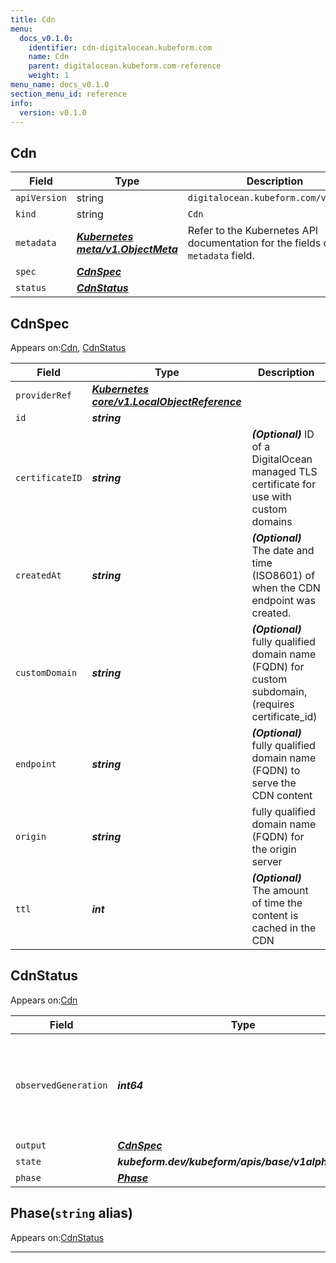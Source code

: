 ```yaml
---
title: Cdn
menu:
  docs_v0.1.0:
    identifier: cdn-digitalocean.kubeform.com
    name: Cdn
    parent: digitalocean.kubeform.com-reference
    weight: 1
menu_name: docs_v0.1.0
section_menu_id: reference
info:
  version: v0.1.0
---
```


## Cdn
| Field | Type | Description |
| ------ | ----- | ----------- |
| `apiVersion` | string | `digitalocean.kubeform.com/v1alpha1` |
|    `kind` | string | `Cdn` |
| `metadata` | ***[Kubernetes meta/v1.ObjectMeta](https://kubernetes.io/docs/reference/generated/kubernetes-api/v1.13/#objectmeta-v1-meta)***|Refer to the Kubernetes API documentation for the fields of the `metadata` field.|
| `spec` | ***[CdnSpec](#cdnspec)***||
| `status` | ***[CdnStatus](#cdnstatus)***||
## CdnSpec

Appears on:[Cdn](#cdn), [CdnStatus](#cdnstatus)

| Field | Type | Description |
| ------ | ----- | ----------- |
| `providerRef` | ***[Kubernetes core/v1.LocalObjectReference](https://kubernetes.io/docs/reference/generated/kubernetes-api/v1.13/#localobjectreference-v1-core)***||
| `id` | ***string***||
| `certificateID` | ***string***| ***(Optional)*** ID of a DigitalOcean managed TLS certificate for use with custom domains|
| `createdAt` | ***string***| ***(Optional)*** The date and time (ISO8601) of when the CDN endpoint was created.|
| `customDomain` | ***string***| ***(Optional)*** fully qualified domain name (FQDN) for custom subdomain, (requires certificate_id)|
| `endpoint` | ***string***| ***(Optional)*** fully qualified domain name (FQDN) to serve the CDN content|
| `origin` | ***string***|fully qualified domain name (FQDN) for the origin server|
| `ttl` | ***int***| ***(Optional)*** The amount of time the content is cached in the CDN|
## CdnStatus

Appears on:[Cdn](#cdn)

| Field | Type | Description |
| ------ | ----- | ----------- |
| `observedGeneration` | ***int64***| ***(Optional)*** Resource generation, which is updated on mutation by the API Server.|
| `output` | ***[CdnSpec](#cdnspec)***| ***(Optional)*** |
| `state` | ***kubeform.dev/kubeform/apis/base/v1alpha1.State***| ***(Optional)*** |
| `phase` | ***[Phase](#phase)***| ***(Optional)*** |
## Phase(`string` alias)

Appears on:[CdnStatus](#cdnstatus)

---

